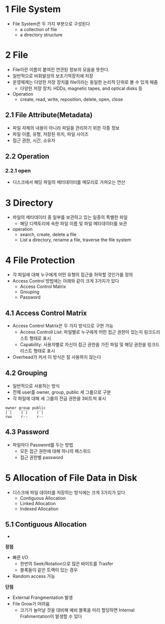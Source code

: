 # 1 File System

* File System은 두 가지 부분으로 구성된다
  * a collection of file
  * a directory structure



# 2 File 

* File이란 이름이 붙여진 연관된 정보의 모음을 뜻한다.
* 일반적으로 비휘발성의 보조기억장치에 저장
* 운영체제는 다양한 저장 장치를 file이라는 동일한 논리적 단위로 볼 수 있게 해줌
  * 다양한 저장 장치: HDDs, magnetic tapes, and optical disks 등
* Operation
  * create, read, write, reposition, delete, open, close



## 2.1 File Attribute(Metadata)

* 파일 자체의 내용이 아니라 파일을 관리하기 위한 각종 정보
* 파일 이름, 유형, 저장된 위치, 파일 사이즈
* 접근 권한, 시간, 소유자



## 2.2 Operation



### 2.2.1 open

* 디스크에서 해당 파일의 메터데이터를 메모리로 가져오는 연산

# 3 Directory

* 파일의 메타데이터 중 일부를 보관하고 있는 일종의 특별한 파일
  * 해당 디렉토리에 속한 파일 이름 및 파일 메타데이터를 보관
* operation
  * search, create, delete a file
  * List a directory, rename a file, traverse the file system



# 4 File Protection

* 각 파일에 대해 누구에게 어떤 유형의 접근을 허락할 것인가를 정의
* Access Control 방법에는 아래와 같이 크게 3가지가 있다
  * Access Control Matrix
  * Grouping
  * Password



## 4.1 Access Control Matrix

* Access Control Matrix은 두 가지 방식으로 구현 가능
  * Access Controll List: 파일별로 누구에게 어떤 접근 권한이 있는지 링크드리스트 형태로 표시
  * Capability: 사용자별로 자신이 접근 권한을 가진 파일 및 해당 권한을 링크드리스트 형태로 표시
* Overhead가 커서 이 방식은 잘 사용하지 않는다



## 4.2 Grouping

* 일반적으로 사용하는 방식
* 전체 user를 owner, group, public 세 그룹으로 구분
* 각 파일에 대해 세 그룹의 전급 권한을 3비트씩 표시

```
owner group public
|‾|    |‾|    |‾|
rwx    r--    r--
```



## 4.3 Password

* 파일마다 Password를 두는 방법
  * 모든 접근 권한에 대해 하나의 패스워드
  * 접근 권한별 password



# 5 Allocation of File Data in Disk

* 디스크에 파일 데이터를 저장하는 방식에는 크게 3가지가 있다
  * Contiguous Allocation
  * Linked Allocation
  * Indexed Allocation



## 5.1 Contiguous Allocation

* 

**장점**

* 빠른 I/O
  * 한번의 Seek/Rotation으로 많은 바이트를 Trasfer
  * 블록들이 같은 트랙이 있는 경우
* Random access 가능

**단점**

* External Frangmentation 발생
* File Grow가 어려움
  * 크기가 늘어날 것을 대비해 예비 블록을 미리 할당하면 Internal Frahmentation이 발생할 수 있다

